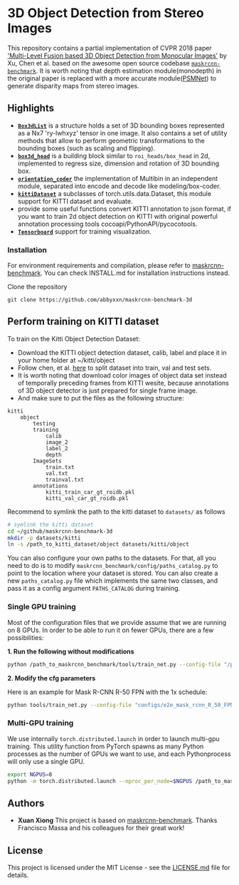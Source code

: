 # 3D Object Detection from Stereo Images

This repository contains a partial implementation of CVPR 2018 paper ['Multi-Level Fusion based 3D Object Detection from Monocular Images'](http://openaccess.thecvf.com/content_cvpr_2018/papers/Xu_Multi-Level_Fusion_Based_CVPR_2018_paper.pdf) by Xu, Chen et al. based on the awesome open source codebase [`maskrcnn-benchmark`](https://github.com/facebookresearch/maskrcnn-benchmark). It is worth noting that depth estimation module(monodepth) in the original paper is replaced with a more accurate module([PSMNet](https://github.com/JiaRenChang/PSMNet)) to generate disparity maps from stereo images.



## Highlights
 - [**`Box3dList`**](https://github.com/abbyxxn/maskrcnn-benchmark-3d/blob/master/maskrcnn_benchmark/structures/bounding_box_3d.py#L11) is a structure holds a set of 3D bounding boxes represented as a Nx7 'ry-lwhxyz' tensor in one image. It also contains a set of utility methods that allow to perform geometric transformations to the bounding boxes (such as scaling and flipping).
 - [**`box3d_head`**](https://github.com/abbyxxn/maskrcnn-benchmark-3d/tree/master/maskrcnn_benchmark/modeling/roi_heads/box3d_head) is a building block similar to `roi_heads/box_head` in 2d, implemented to regress size, dimension and rotation of 3D bounding box.
 - [**`orientation_coder`**](https://github.com/abbyxxn/maskrcnn-benchmark-3d/blob/master/maskrcnn_benchmark/modeling/orientation_coder.py) the implementation of Multibin in an independent module, separated into encode and decode like modeling/box-coder.
 - [**`kittiDataset`**](https://github.com/abbyxxn/maskrcnn-benchmark-3d/blob/master/maskrcnn_benchmark/data/datasets/kitti3d.py) a subclasses of torch.utils.data.Dataset, this module support for KITTI dataset and evaluate.
 - provide some useful functions convert KITTI annotation to json format, if you want to train 2d object detection on KITTI with original powerful annotation processing tools cocoapi/PythonAPI/pycocotools.
 - [**`Tensorboard`**](https://github.com/abbyxxn/maskrcnn-benchmark-3d/blob/master/maskrcnn_benchmark/utils/miscellaneous.py#L28) support for training visualization.

### Installation

For environment requirements and compilation, please refer to [maskrcnn-benchmark](https://github.com/facebookresearch/maskrcnn-benchmark).
You can check INSTALL.md for installation instructions instead.

Clone the repository

```
git clone https://github.com/abbyxxn/maskrcnn-benchmark-3d
```

## Perform training on KITTI dataset
To train on the Kitti Object Detection Dataset:
 - Download the KITTI object detection dataset, calib, label and place it in your home folder at ~/kitti/object
 - Follow chen, et al. [here](https://xiaozhichen.github.io/files/mv3d/imagesets.tar.gz) to split dataset into train, val and test sets.
 - It is worth noting that download color images of object data set instead of temporally preceding frames from KITTI wesite, because annotations of 3D object detector is just prepared for single frame image.
 - And make sure to put the files as the following structure:

```
kitti
    object
        testing
        training
            calib
            image_2
            label_2
            depth
        ImageSets
            train.txt
            val.txt
            trainval.txt
        annotations
            kitti_train_car_gt_roidb.pkl
            kitti_val_car_gt_roidb.pkl
```

Recommend to symlink the path to the kitti dataset to `datasets/` as follows

```bash
# symlink the kitti dataset
cd ~/github/maskrcnn-benchmark-3d
mkdir -p datasets/kitti
ln -s /path_to_kitti_dataset/object datasets/kitti/object

```

You can also configure your own paths to the datasets. For that, all you need to do is to modify `maskrcnn_benchmark/config/paths_catalog.py` to point to the location where your dataset is stored.
You can also create a new `paths_catalog.py` file which implements the same two classes, and pass it as a config argument `PATHS_CATALOG` during training.
### Single GPU training

Most of the configuration files that we provide assume that we are running on 8 GPUs.
In order to be able to run it on fewer GPUs, there are a few possibilities:

**1. Run the following without modifications**

```bash
python /path_to_maskrcnn_benchmark/tools/train_net.py --config-file "/path/to/config/file.yaml"
```


**2. Modify the cfg parameters**

Here is an example for Mask R-CNN R-50 FPN with the 1x schedule:
```bash
python tools/train_net.py --config-file "configs/e2e_mask_rcnn_R_50_FPN_1x.yaml" SOLVER.IMS_PER_BATCH 2 SOLVER.BASE_LR 0.0025 SOLVER.MAX_ITER 720000 SOLVER.STEPS "(480000, 640000)" TEST.IMS_PER_BATCH 1
```


### Multi-GPU training
We use internally `torch.distributed.launch` in order to launch multi-gpu training. This utility function from PyTorch spawns as many Python processes as the number of GPUs we want to use, and each Pythonprocess will only use a single GPU.
```bash
export NGPUS=8
python -m torch.distributed.launch --nproc_per_node=$NGPUS /path_to_maskrcnn_benchmark/tools/train_net.py --config-file "path/to/config/file.yaml"
```

## Authors

* **Xuan Xiong**
This project is based on [maskrcnn-benchmark](https://github.com/facebookresearch/maskrcnn-benchmark). Thanks Francisco Massa and his colleagues for their great work!


## License

This project is licensed under the MIT License - see the [LICENSE.md](LICENSE.md) file for details.




